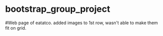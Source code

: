 # bootstrap_group_project
#Web page of eatatco.
added images to 1st row, wasn't able to make them fit on grid.
